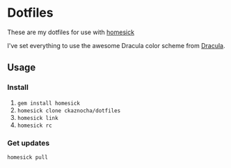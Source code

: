# Dotfiles
These are my dotfiles for use with [homesick](https://github.com/technicalpickles/homesick)

I've set everything to use the awesome Dracula color scheme from [Dracula](https://github.com/dracula).

## Usage
### Install
1. `gem install homesick`
1. `homesick clone ckaznocha/dotfiles`
1. `homesick link`
1. `homesick rc`

### Get updates
`homesick pull`

